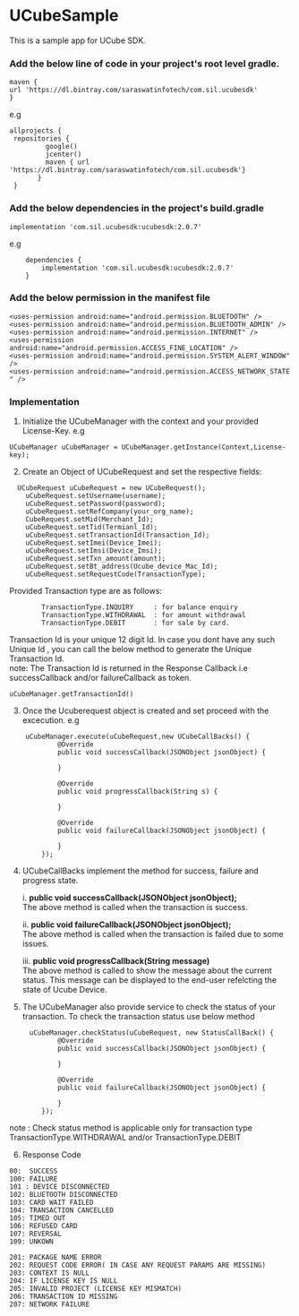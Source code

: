 # UCubeSample
This is a sample app for UCube SDK.

### Add the below line of code in your project's root level gradle.
    maven {
    url 'https://dl.bintray.com/saraswatinfotech/com.sil.ucubesdk'
    }

 e.g 
 ```
 allprojects { 
  repositories {
          google()
          jcenter()
          maven { url 'https://dl.bintray.com/saraswatinfotech/com.sil.ucubesdk'}
        }
  }
  ```
### Add the below dependencies in the project's build.gradle 
    implementation 'com.sil.ucubesdk:ucubesdk:2.0.7'
e.g
```
    dependencies {
		implementation 'com.sil.ucubesdk:ucubesdk:2.0.7'
	}
 ```

### Add the below permission in the manifest file 

    <uses-permission android:name="android.permission.BLUETOOTH" />
    <uses-permission android:name="android.permission.BLUETOOTH_ADMIN" />
    <uses-permission android:name="android.permission.INTERNET" />
    <uses-permission android:name="android.permission.ACCESS_FINE_LOCATION" />
    <uses-permission android:name="android.permission.SYSTEM_ALERT_WINDOW" />
    <uses-permission android:name="android.permission.ACCESS_NETWORK_STATE " />

### Implementation
1. Initialize the UCubeManager with the context and your provided License-Key.
e.g
```
UCubeManager uCubeManager = UCubeManager.getInstance(Context,License-key);
```
2. Create an Object of UCubeRequest and set the respective fields:
```
  UCubeRequest uCubeRequest = new UCubeRequest();
    uCubeRequest.setUsername(username);
    uCubeRequest.setPassword(password);
    uCubeRequest.setRefCompany(your_org_name);
    CubeRequest.setMid(Merchant_Id);
    uCubeRequest.setTid(Termianl_Id);
    uCubeRequest.setTransactionId(Transaction_Id);
    uCubeRequest.setImei(Device_Imei);
    uCubeRequest.setImsi(Device_Imsi);
    uCubeRequest.setTxn_amount(amount);
    uCubeRequest.setBt_address(Ucube_device_Mac_Id);
    uCubeRequest.setRequestCode(TransactionType); 
```
Provided Transaction type are as follows:
```
    	TransactionType.INQUIRY 	: for balance enquiry
    	TransactionType.WITHDRAWAL	: for amount withdrawal
    	TransactionType.DEBIT		: for sale by card.
```
Transaction Id is your unique 12 digit Id. In case you dont have any such Unique Id , you can call the below method to generate the Unique Transaction Id.<br/>
note: The Transaction Id is returned in the Response Callback i.e successCallback and/or failureCallback as token.
```
uCubeManager.getTransactionId()
```
3. Once the Ucuberequest object is created and set proceed with the excecution.
e.g 
```
	uCubeManager.execute(uCubeRequest,new UCubeCallBacks() {
            @Override
            public void successCallback(JSONObject jsonObject) {
                
            }

            @Override
            public void progressCallback(String s) {
              
            }

            @Override
            public void failureCallback(JSONObject jsonObject) {
               
            }
        });
```
4. UCubeCallBacks implement the method for success, failure and progress state.
	
	i. 	**public void successCallback(JSONObject jsonObject);** <br>
			The above method is called when the transaction is success. 

 	ii. **public void failureCallback(JSONObject jsonObject);** <br>
 			The above method is called when the transaction is failed due to some issues.

 	iii. **public void progressCallback(String message)** <br>
 			The above method is called to show the message about the current status. This message can be displayed to the end-user refelcting the state of Ucube Device.
5. The UCubeManager also provide service to check the status of your transaction. To check the transaction status use below method

```
     uCubeManager.checkStatus(uCubeRequest, new StatusCallBack() {
            @Override
            public void successCallback(JSONObject jsonObject) {
              
            }

            @Override
            public void failureCallback(JSONObject jsonObject) {
            
            }
        });
```
note : Check status method is applicable only for transaction type TransactionType.WITHDRAWAL and/or TransactionType.DEBIT

6. Response Code 
```
00:  SUCCESS 
100: FAILURE
101 : DEVICE DISCONNECTED
102: BLUETOOTH DISCONNECTED
103: CARD WAIT FAILED
104: TRANSACTION CANCELLED 
105: TIMED OUT
106: REFUSED CARD
107: REVERSAL
109: UNKOWN 

201: PACKAGE NAME ERROR
202: REQUEST CODE ERROR( IN CASE ANY REQUEST PARAMS ARE MISSING)
203: CONTEXT IS NULL
204: IF LICENSE KEY IS NULL
205: INVALID PROJECT (LICENSE KEY MISMATCH)
206: TRANSACTION ID MISSING 
207: NETWORK FAILURE
```
